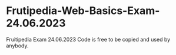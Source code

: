 # Frutipedia-Web-Basics-Exam-24.06.2023
Fruitipedia Exam 24.06.2023 
Code is free to be copied and used by anybody.
